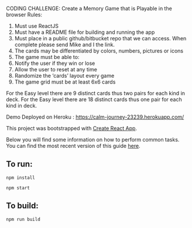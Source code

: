  
 
 
 CODING CHALLENGE:
Create a Memory Game that is Playable in the browser
Rules:
1.	Must use ReactJS
2.	Must have a README file for building and running the app
3.	Must place in a public github/bitbucket repo that we can access. When complete please send Mike and I the link.
4.	The cards may be differentiated by colors, numbers, pictures or icons
5.	The game must be able to: 
1.	Notify the user if they win or lose
2.	Allow the user to reset at any time
3.	Randomize the ‘cards’ layout every game
4.	The game grid must be at least 6x6 cards

For the Easy level there are 9 distinct cards thus two pairs for each kind in deck.
For the Easy level there are 18 distinct cards thus one pair for each kind in deck.

Demo Deployed on Heroku : https://calm-journey-23239.herokuapp.com/


This project was bootstrapped with [Create React App](https://github.com/facebookincubator/create-react-app).

Below you will find some information on how to perform common tasks.<br>
You can find the most recent version of this guide [here](https://github.com/facebookincubator/create-react-app/blob/master/packages/react-scripts/template/README.md).


## To run:
```
npm install
```
```
npm start
```

## To build:

```
npm run build
```